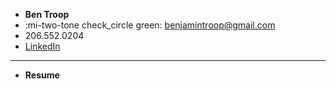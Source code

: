 <!-- docs/_sidebar.md -->

- **Ben Troop**
- :mi-two-tone check_circle green: benjamintroop@gmail.com
- 206.552.0204
- [LinkedIn](https://www.linkedin.com/in/bentroop)
---
- **Resume**


